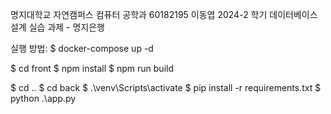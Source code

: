 명지대학교 자연캠퍼스 컴퓨터 공학과 60182195 이동엽
2024-2 학기 데이터베이스 설계 실습 과제 - 명지은행

실행 방법:
$ docker-compose up -d

$ cd front
$ npm install
$ npm run build

$ cd ..
$ cd back
$ .\venv\Scripts\activate
$ pip install -r requirements.txt
$ python .\app.py